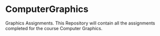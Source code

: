 ComputerGraphics
================

Graphics Assignments. This Repository will contain all the assignments completed for the course Computer Graphics.
